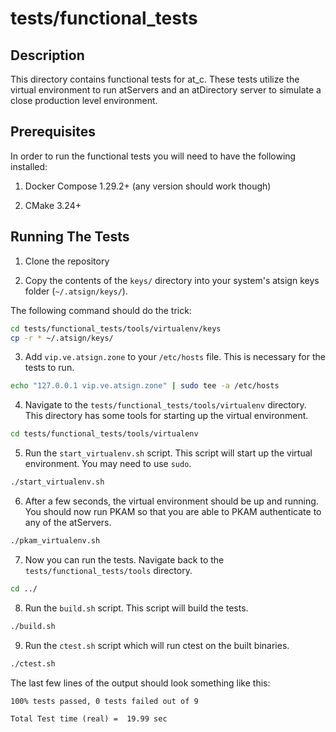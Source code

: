 # tests/functional_tests

## Description

This directory contains functional tests for at_c. These tests utilize the virtual environment to run atServers and an atDirectory server to simulate a close production level environment. 

## Prerequisites

In order to run the functional tests you will need to have the following installed:

1. Docker Compose 1.29.2+ (any version should work though)

2. CMake 3.24+

## Running The Tests

1. Clone the repository

2. Copy the contents of the `keys/` directory into your system's atsign keys folder (`~/.atsign/keys/`).

The following command should do the trick:

```bash
cd tests/functional_tests/tools/virtualenv/keys
cp -r * ~/.atsign/keys/
```

3. Add `vip.ve.atsign.zone` to your `/etc/hosts` file. This is necessary for the tests to run.

```bash
echo "127.0.0.1 vip.ve.atsign.zone" | sudo tee -a /etc/hosts
```

4. Navigate to the `tests/functional_tests/tools/virtualenv` directory. This directory has some tools for starting up the virtual environment.

```bash
cd tests/functional_tests/tools/virtualenv
```

5. Run the `start_virtualenv.sh` script. This script will start up the virtual environment. You may need to use `sudo`.

```bash
./start_virtualenv.sh
```

6. After a few seconds, the virtual environment should be up and running. You should now run PKAM so that you are able to PKAM authenticate to any of the atServers.

```bash
./pkam_virtualenv.sh
```

7. Now you can run the tests. Navigate back to the `tests/functional_tests/tools` directory.

```bash
cd ../
```

8. Run the `build.sh` script. This script will build the tests.

```bash
./build.sh
```

9. Run the `ctest.sh` script which will run ctest on the built binaries.

```bash
./ctest.sh
```

The last few lines of the output should look something like this:

```
100% tests passed, 0 tests failed out of 9

Total Test time (real) =  19.99 sec
```
